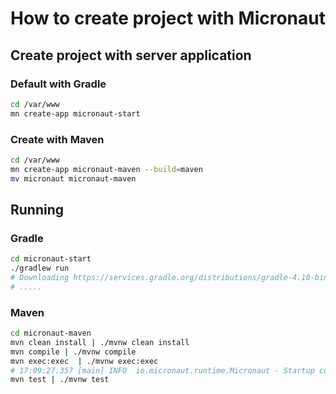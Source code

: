 # How to create project with Micronaut

## Create project with server application

### Default with Gradle

```bash
cd /var/www
mn create-app micronaut-start
```

### Create with Maven

```bash
cd /var/www
mn create-app micronaut-maven --build=maven
mv micronaut micronaut-maven
```

## Running

### Gradle

```bash
cd micronaut-start
./gradlew run
# Downloading https://services.gradle.org/distributions/gradle-4.10-bin.zip
# .....
```

### Maven

```bash
cd micronaut-maven
mvn clean install | ./mvnw clean install
mvn compile | ./mvnw compile
mvn exec:exec  | ./mvnw exec:exec
# 17:09:27.357 [main] INFO  io.micronaut.runtime.Micronaut - Startup completed in 838ms. Server Running: http://localhost:8080
mvn test | ./mvnw test
```
